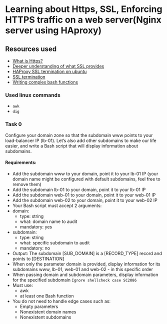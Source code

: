 # Learning about Https, SSL, Enforcing HTTPS traffic on a web server(Nginx server using HAproxy)
## Resources used
* [What is Https?](https://www.instantssl.com/http-vs-https)
* [Deeper understanding of what SSL provides](https://www.sslshopper.com/why-ssl-the-purpose-of-using-ssl-certificates.html)
* [HAProxy SSL termination on ubuntu](https://devops.ionos.com/tutorials/install-and-configure-haproxy-load-balancer-on-ubuntu-1604/)
* [SSL termination](https://en.wikipedia.org/wiki/TLS_termination_proxy)
* [Writing complex bash functions](https://tldp.org/LDP/abs/html/complexfunct.html)
### Used linux commands
* `awk`
* `dig`


### Task 0
Configure your domain zone so that the subdomain www points to your load-balancer IP (lb-01). Let’s also add other subdomains to make our life easier, and write a Bash script that will display information about subdomains.

#### Requirements:

* Add the subdomain www to your domain, point it to your lb-01 IP (your domain name might be configured with default subdomains, feel free to remove them)
* Add the subdomain lb-01 to your domain, point it to your lb-01 IP
* Add the subdomain web-01 to your domain, point it to your web-01 IP
* Add the subdomain web-02 to your domain, point it to your web-02 IP
* Your Bash script must accept 2 arguments:
* domain:
	- type: string
	- what: domain name to audit
	- mandatory: yes
* subdomain:
	- type: string
	- what: specific subdomain to audit
	- mandatory: no
* Output: The subdomain [SUB_DOMAIN] is a [RECORD_TYPE] record and points to [DESTINATION]
* When only the parameter domain is provided, display information for its subdomains www, lb-01, web-01 and web-02 - in this specific order
* When passing domain and subdomain parameters, display information for the specified subdomain
`Ignore shellcheck case SC2086`
* Must use:
	- awk
	- at least one Bash function
* You do not need to handle edge cases such as:
	- Empty parameters
	- Nonexistent domain names
	- Nonexistent subdomains
